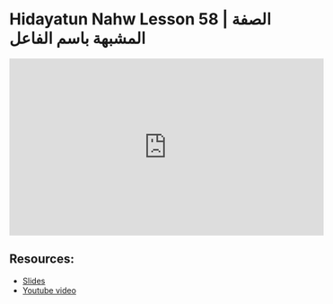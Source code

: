 # Hidayatun Nahw Lesson 58 | الصفة المشبهة باسم الفاعل            

<iframe width="560" height="315" src="https://www.youtube-nocookie.com/embed/KNttYkc3wCM?start=0" frameborder="0" allow="accelerometer; autoplay; encrypted-media; gyroscope; picture-in-picture" allowfullscreen="allowfullscreen"></iframe><BR>



## Resources:
- [Slides](https://github.com/arshare/resources_balagha_pdfs)
- [Youtube video](https://www.youtube.com/watch?v=KNttYkc3wCM&list=PLzn0qdi6JpdtdAyaM2yvvY1Yk9i4EpLHD&index=119)
